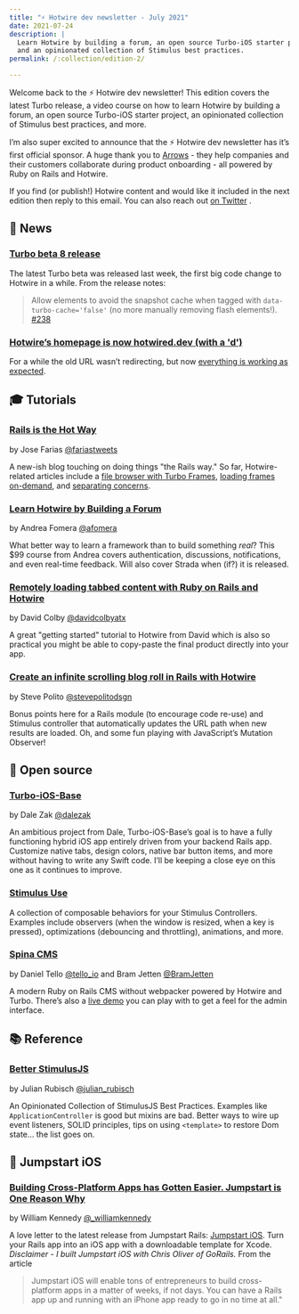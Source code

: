 ```yaml
---
title: "⚡️ Hotwire dev newsletter - July 2021"
date: 2021-07-24
description: |
  Learn Hotwire by building a forum, an open source Turbo-iOS starter project,
  and an opinionated collection of Stimulus best practices.
permalink: /:collection/edition-2/

---
```


Welcome back to the ⚡️ Hotwire dev newsletter! This edition covers the latest Turbo release, a video course on how to learn Hotwire by building a forum, an open source Turbo-iOS starter project, an opinionated collection of Stimulus best practices, and more.

I’m also super excited to announce that the ⚡️ Hotwire dev newsletter has it’s first official sponsor. A huge thank you to [Arrows](https://arrows.to) - they help companies and their customers collaborate during product onboarding - all powered by Ruby on Rails and Hotwire.

If you find (or publish!) Hotwire content and would like it included in the next edition then reply to this email. You can also reach out  [on Twitter](https://twitter.com/joemasilotti) .

## 📰 News

### [Turbo beta 8 release](https://github.com/hotwired/turbo/releases/tag/v7.0.0-beta.8)

The latest Turbo beta was released last week, the first big code change to Hotwire in a while. From the release notes:

> Allow elements to avoid the snapshot cache when tagged with `data-turbo-cache='false'` (no more manually removing flash elements!). [#238](https://github.com/hotwired/turbo/pull/238)

### [Hotwire’s homepage is now hotwired.dev (with a 'd')](https://hotwired.dev)

For a while the old URL wasn’t redirecting, but now [everything is working as expected](https://twitter.com/dhh/status/1411720913641373704?s=20).

## 🎓 Tutorials

### [Rails is the Hot Way](https://railshotway.com)

by Jose Farias [@fariastweets](https://twitter.com/fariastweets)

A new-ish blog touching on doing things \"the Rails way.\" So far, Hotwire-related articles include a [file browser with Turbo Frames](https://railshotway.com/posts/2021/04/17/turbo-file-browser.html), [loading frames on-demand](https://railshotway.com/posts/2021/05/29/uncovering-hotwire-patterns-part-1-loading-frames-on-demand.html), and [separating concerns](https://railshotway.com/posts/2021/05/29/uncovering-hotwire-patterns-part-2-separating-concerns.html).

### [Learn Hotwire by Building a Forum](https://store.afomera.dev/learn-hotwire)

by Andrea Fomera [@afomera](https://twitter.com/afomera)

What better way to learn a framework than to build something _real_? This $99 course from Andrea covers authentication, discussions, notifications, and even real-time feedback. Will also cover Strada when (if?) it is released.

### [Remotely loading tabbed content with Ruby on Rails and Hotwire](https://www.colby.so/posts/remotely-loading-tab-content-with-rails-and-hotwire)

by David Colby [@davidcolbyatx](https://twitter.com/davidcolbyatx)

A great "getting started" tutorial to Hotwire from David which is also so practical you might be able to copy-paste the final product directly into your app.

### [Create an infinite scrolling blog roll in Rails with Hotwire](https://stevepolito.design/blog/rails-infinite-scrolling-blog-roll/)

by Steve Polito [@stevepolitodsgn](https://twitter.com/stevepolitodsgn)

Bonus points here for a Rails module (to encourage code re-use) and Stimulus controller that automatically updates the URL path when new results are loaded. Oh, and some fun playing with JavaScript’s Mutation Observer!

## 🐙 Open source

### [Turbo-iOS-Base](https://github.com/dalezak/turbo-ios-base)

by Dale Zak [@dalezak](https://twitter.com/dalezak)

An ambitious project from Dale, Turbo-iOS-Base’s goal is to have a fully functioning hybrid iOS app entirely driven from your backend Rails app. Customize native tabs, design colors, native bar button items, and more without having to write any Swift code. I’ll be keeping a close eye on this one as it continues to improve.

### [Stimulus Use](https://stimulus-use.github.io/stimulus-use/)

A collection of composable behaviors for your Stimulus Controllers. Examples include observers (when the window is resized, when a key is pressed), optimizations (debouncing and throttling), animations, and more.

### [Spina CMS](https://spinacms.com/)

by Daniel Tello [@tello_io](https://twitter.com/tello_io) and Bram Jetten [@BramJetten](https://twitter.com/BramJetten)

A modern Ruby on Rails CMS without webpacker powered by Hotwire and Turbo. There’s also a [live demo](https://spinacms-demo.herokuapp.com/admin/pages) you can play with to get a feel for the admin interface.

## 📚 Reference

### [Better StimulusJS](https://www.betterstimulus.com)

by Julian Rubisch [@julian_rubisch](https://twitter.com/julian_rubisch)

An Opinionated Collection of StimulusJS Best Practices. Examples like  `ApplicationController` is good but mixins are bad. Better ways to wire up event listeners, SOLID principles, tips on using  `<template>` to restore Dom state… the list goes on.

## 🚀 Jumpstart iOS

### [Building Cross-Platform Apps has Gotten Easier. Jumpstart is One Reason Why](https://williamkennedy.ninja/ios/2021/05/31/jumpstart-turbo-review/)

by William Kennedy [@\_williamkennedy](https://twitter.com/_williamkennedy)

A love letter to the latest release from Jumpstart Rails: [Jumpstart iOS](https://jumpstartrails.com/ios). Turn your Rails app into an iOS app with a downloadable template for Xcode. *Disclaimer - I built Jumpstart iOS with Chris Oliver of GoRails.* From the article

> Jumpstart iOS will enable tons of entrepreneurs to build cross-platform apps in a matter of weeks, if not days. You can have a Rails app up and running with an iPhone app ready to go in no time at all."
